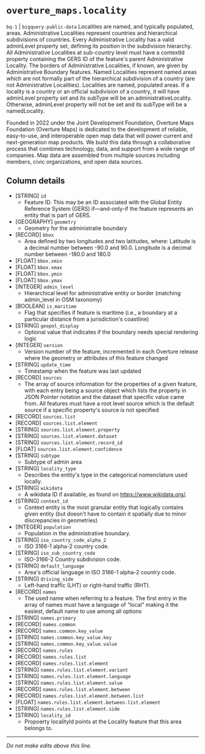 # `overture_maps.locality`
`bq-1` | `bigquery-public-data`
Localities are named, and typically populated, areas. Administrative Localities represent countries and hierarchical subdivisions of countries. Every Administrative Locality has a valid adminLevel property set, defining its position in the subdivision hierarchy. All Administrative Localities at sub-country level must have a contextId property containing the GERS ID of the feature's parent Administrative Locality. The borders of Administrative Localities, if known, are given by Administrative Boundary features. Named Localities represent named areas which are not formally part of the hierarchical subdivision of a country (are not Administrative Localities). Localities are named, populated areas. If a locality is a country or an official subdivision of a country, it will have adminLevel property set and its subType will be an administrativeLocality. Otherwise, adminLevel property will not be set and its subType will be a namedLocality.


Founded in 2022 under the Joint Development Foundation, Overture Maps Foundation (Overture Maps) is dedicated to the development of reliable, easy-to-use, and interoperable open map data that will power current and next-generation map products. We build this data through a collaborative process that combines technology, data, and support from a wide range of companies. Map data are assembled from multiple sources including members, civic organizations, and open data sources.

## Column details
* [STRING]    `id`
  - Feature ID. This may be an ID associated with the Global Entity Reference System (GERS) if—and-only-if the feature represents an entity that is part of GERS.
* [GEOGRAPHY] `geometry`
  - Geometry for the administratie boundary
* [RECORD]    `bbox`
  - Area defined by two longitudes and two latitudes, where: Latitude is a decimal number between -90.0 and 90.0. Longitude is a decimal number between -180.0 and 180.0
* [FLOAT]     `bbox.xmin`
* [FLOAT]     `bbox.xmax`
* [FLOAT]     `bbox.ymin`
* [FLOAT]     `bbox.ymax`
* [INTEGER]   `admin_level`
  - Hierarchical level for administrative entity or border (matching admin_level in OSM taxonomy)
* [BOOLEAN]   `is_maritime`
  - Flag that specifies if feature is maritime (i.e., a boundary at a particular distance from a jurisdiction's coastline)
* [STRING]    `geopol_display`
  - Optional value that indicates if the boundary needs special rendering logic
* [INTEGER]   `version`
  - Version number of the feature, incremented in each Overture release where the geometry or attributes of this feature changed
* [STRING]    `update_time`
  - Timestamp when the feature was last updated
* [RECORD]    `sources`
  - The array of source information for the properties of a given feature, with each entry being a source object which lists the property in JSON Pointer notation and the dataset that specific value came from. All features must have a root level source which is the default source if a specific property's source is not specified
* [RECORD]    `sources.list`
* [RECORD]    `sources.list.element`
* [STRING]    `sources.list.element.property`
* [STRING]    `sources.list.element.dataset`
* [STRING]    `sources.list.element.record_id`
* [FLOAT]     `sources.list.element.confidence`
* [STRING]    `subtype`
  - Subtype of admin area
* [STRING]    `locality_type`
  - Describes the entity's type in the categorical nomenclature used locally.
* [STRING]    `wikidata`
  - A wikidata ID if available, as found on https://www.wikidata.org/.
* [STRING]    `context_id`
  - Context entity is the most granular entity that logically contains given entity (but doesn't have to contain it spatially due to minor discrepancies in geometries)
* [INTEGER]   `population`
  - Population in the administrative boundary.
* [STRING]    `iso_country_code_alpha_2`
  - ISO 3166-1 alpha-2 country code.
* [STRING]    `iso_sub_country_code`
  - ISO-3166-2 Country subdivision code.
* [STRING]    `default_language`
  - Area's official language in ISO 3166-1 alpha-2 country code.
* [STRING]    `driving_side`
  - Left-hand traffic (LHT) or right-hand traffic (RHT).
* [RECORD]    `names`
  - The used name when referring to a feature. The first entry in the array of names must have a language of "local" making it the easiest, default name to use among all options
* [STRING]    `names.primary`
* [RECORD]    `names.common`
* [RECORD]    `names.common.key_value`
* [STRING]    `names.common.key_value.key`
* [STRING]    `names.common.key_value.value`
* [RECORD]    `names.rules`
* [RECORD]    `names.rules.list`
* [RECORD]    `names.rules.list.element`
* [STRING]    `names.rules.list.element.variant`
* [STRING]    `names.rules.list.element.language`
* [STRING]    `names.rules.list.element.value`
* [RECORD]    `names.rules.list.element.between`
* [RECORD]    `names.rules.list.element.between.list`
* [FLOAT]     `names.rules.list.element.between.list.element`
* [STRING]    `names.rules.list.element.side`
* [STRING]    `locality_id`
  - Propoerty localityId points at the Locality feature that this area belongs to.

-------------------------------------------------------------------------------
*Do not make edits above this line.*
